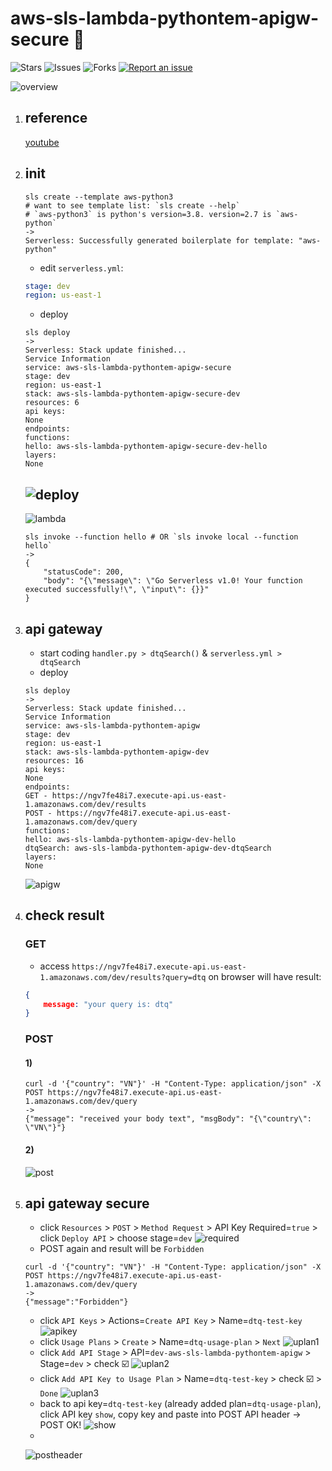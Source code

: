 # aws-sls-lambda-pythontem-apigw-secure 🐳

![Stars](https://img.shields.io/github/stars/tquangdo/aws-sls-lambda-pythontem-apigw-secure?color=f05340)
![Issues](https://img.shields.io/github/issues/tquangdo/aws-sls-lambda-pythontem-apigw-secure?color=f05340)
![Forks](https://img.shields.io/github/forks/tquangdo/aws-sls-lambda-pythontem-apigw-secure?color=f05340)
[![Report an issue](https://img.shields.io/badge/Support-Issues-green)](https://github.com/tquangdo/aws-sls-lambda-pythontem-apigw-secure/issues/new)

![overview](screenshots/overview.png)

1. ## reference
    [youtube](https://www.youtube.com/playlist?list=PLxzKY3wu0_FJuyy7dUn5unlWmM7QuPo6e)

1. ## init
    ```shell
    sls create --template aws-python3
    # want to see template list: `sls create --help`
    # `aws-python3` is python's version=3.8. version=2.7 is `aws-python`
    ->
    Serverless: Successfully generated boilerplate for template: "aws-python"
    ```
    - edit `serverless.yml`:
    ```yaml
    stage: dev
    region: us-east-1
    ```
    - deploy
    ```shell
    sls deploy
    ->
    Serverless: Stack update finished...
    Service Information
    service: aws-sls-lambda-pythontem-apigw-secure
    stage: dev
    region: us-east-1
    stack: aws-sls-lambda-pythontem-apigw-secure-dev
    resources: 6
    api keys:
    None
    endpoints:
    functions:
    hello: aws-sls-lambda-pythontem-apigw-secure-dev-hello
    layers:
    None
    ```
    ![deploy](screenshots/deploy.png)
    -
    ![lambda](screenshots/lambda.png)
    ```shell
    sls invoke --function hello # OR `sls invoke local --function hello`
    ->
    {
        "statusCode": 200,
        "body": "{\"message\": \"Go Serverless v1.0! Your function executed successfully!\", \"input\": {}}"
    }
    ```

1. ## api gateway
    - start coding `handler.py > dtqSearch()` & `serverless.yml > dtqSearch`
    - deploy
    ```shell
    sls deploy
    ->
    Serverless: Stack update finished...
    Service Information
    service: aws-sls-lambda-pythontem-apigw
    stage: dev
    region: us-east-1
    stack: aws-sls-lambda-pythontem-apigw-dev
    resources: 16
    api keys:
    None
    endpoints:
    GET - https://ngv7fe48i7.execute-api.us-east-1.amazonaws.com/dev/results
    POST - https://ngv7fe48i7.execute-api.us-east-1.amazonaws.com/dev/query
    functions:
    hello: aws-sls-lambda-pythontem-apigw-dev-hello
    dtqSearch: aws-sls-lambda-pythontem-apigw-dev-dtqSearch
    layers:
    None
    ```
    ![apigw](screenshots/apigw.png)

1. ## check result
    ### GET
    -  access `https://ngv7fe48i7.execute-api.us-east-1.amazonaws.com/dev/results?query=dtq` on browser will have result:
    ```json
    {
        message: "your query is: dtq"
    }
    ```
    ### POST
    #### 1)
    ```shell
    curl -d '{"country": "VN"}' -H "Content-Type: application/json" -X POST https://ngv7fe48i7.execute-api.us-east-1.amazonaws.com/dev/query
    ->
    {"message": "received your body text", "msgBody": "{\"country\": \"VN\"}"}
    ``` 
    #### 2)
    ![post](screenshots/post.png)

1. ## api gateway secure
    - click `Resources` > `POST` > `Method Request` > API Key Required=`true` > click `Deploy API` > choose stage=`dev`
    ![required](screenshots/required.png)
    - POST again and result will be `Forbidden`
    ```shell
    curl -d '{"country": "VN"}' -H "Content-Type: application/json" -X POST https://ngv7fe48i7.execute-api.us-east-1.amazonaws.com/dev/query
    ->
    {"message":"Forbidden"}
    ```
    - click `API Keys` > Actions=`Create API Key` > Name=`dtq-test-key`
    ![apikey](screenshots/apikey.png)
    - click `Usage Plans` > `Create` > Name=`dtq-usage-plan` > `Next`
    ![uplan1](screenshots/uplan1.png)
    - click `Add API Stage` > API=`dev-aws-sls-lambda-pythontem-apigw` > Stage=`dev` > check ☑️
    ![uplan2](screenshots/uplan2.png)
    - click `Add API Key to Usage Plan` > Name=`dtq-test-key` > check ☑️ > `Done`
    ![uplan3](screenshots/uplan3.png)
    - back to api key=`dtq-test-key` (already added plan=`dtq-usage-plan`), click API key `show`, copy key and paste into POST API header -> POST OK!
    ![show](screenshots/show.png)
    -
    ![postheader](screenshots/postheader.png)

